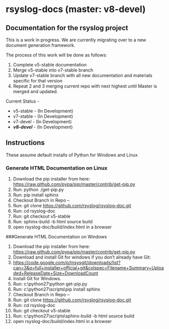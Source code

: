 rsyslog-docs (master: v8-devel)
========================

Documentation for the rsyslog project
-------------------------------------

This is a work in progress. We are currently migrating over to a new document
generation framework.

The process of this work will be done as follows:

1. Complete v5-stable documentation
2. Merge v5-stable into v7-stable branch
3. Update v7-stable branch with all new documentation and materials specific for that version
4. Repeat 2 and 3 merging current repo with next highest until Master is merged and updated.

Current Status -
* v5-stable - (In Development)
* v7-stable - (In Development)
* v7-devel - (In Development)
* **_v8-devel_** - (In Development)

## Instructions

These assume default installs of Python for Windows and Linux

### Generate HTML Documentation on Linux

1.  Download the pip installer from here: https://raw.github.com/pypa/pip/master/contrib/get-pip.py
2.  Run: python ./get-pip.py
3.  Run: pip install sphinx
4.  Checkout Branch in Repo –
  1.  Run: git clone https://github.com/rsyslog/rsyslog-doc.git
  2.  Run: cd rsyslog-doc
  3.  Run: git checkout v5-stable
5.  Run: sphinx-build -b html source build
6.  open rsyslog-doc/build/index.html in a browser

###Generate HTML Documentation on Windows

1.  Download the pip installer from here: https://raw.github.com/pypa/pip/master/contrib/get-pip.py
2.  Download and install Git for windows if you don’t already have Git:
  1.  https://code.google.com/p/msysgit/downloads/list?can=3&q=full+installer+official+git&colspec=Filename+Summary+Uploaded+ReleaseDate+Size+DownloadCount
  2.  Install Git for Windows.
3.  Run: c:\python27\python get-pip.py
4.  Run: c:\python27\scripts\pip install sphinx
5.  Checkout Branch in Repo –
  1.  Run: git clone https://github.com/rsyslog/rsyslog-doc.git
  2.  Run: cd rsyslog-doc
  3.  Run: git checkout v5-stable
6.  Run: c:\python27\scripts\sphinx-build -b html source build
7. open rsyslog-doc/build/index.html in a browser
